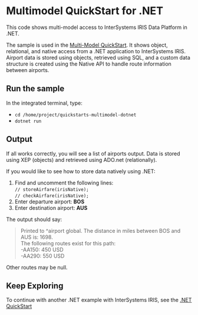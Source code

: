 # Multimodel QuickStart for .NET

This code shows multi-model access to InterSystems IRIS Data Platform in .NET.

The sample is used in the [Multi-Model QuickStart](https://learning.intersystems.com/course/view.php?name=Multimodel).
It shows object, relational, and native access from a .NET application to InterSystems IRIS. Airport data is stored using objects, retrieved using SQL, and a custom data structure is created using the Native API to handle route information between airports.

## Run the sample

In the integrated terminal, type: 
* `cd /home/project/quickstarts-multimodel-dotnet`
* `dotnet run`

## Output

If all works correctly, you will see a list of airports output. Data is stored using XEP (objects) and retrieved using ADO.net (relationally).  

If you would like to see how to store data natively using .NET:
1. Find and uncomment the following lines:   
`// storeAirfare(irisNative);`  
`// checkAirfare(irisNative);`
2. Enter departure airport: **BOS**
3. Enter destination airport: **AUS**

The output should say:  
>Printed to ^airport global. The distance in miles between BOS and AUS is: 1698.  
>The following routes exist for this path:  
>  -AA150: 450 USD  
>  -AA290: 550 USD  

Other routes may be null.

## Keep Exploring

To continue with another .NET example with InterSystems IRIS, see the [.NET QuickStart](https://learning.intersystems.com/course/view.php?name=.NET%20QS)